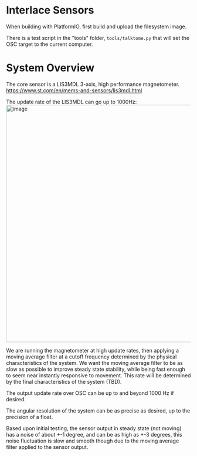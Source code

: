 # Interlace Sensors

When building with PlatformIO, first build and upload the filesystem image.

There is a test script in the "tools" folder, `tools/talktome.py` that will set the OSC target to the current computer.

# System Overview

The core sensor is a LIS3MDL 3-axis, high performance magnetometer.
https://www.st.com/en/mems-and-sensors/lis3mdl.html

The update rate of the LIS3MDL can go up to 1000Hz:
<img width="646" alt="image" src="https://github.com/user-attachments/assets/1caa1813-95ca-4716-b7b0-febdf918fad8">

We are running the magnetometer at high update rates, then applying a moving average filter at a cutoff frequency determined by the physical characteristics of the system. We want the moving average filter to be as slow as possible to improve steady state stability, while being fast enough to seem near instantly responsive to movement. This rate will be determined by the final characteristics of the system (TBD).

The output update rate over OSC can be up to and beyond 1000 Hz if desired.

The angular resolution of the system can be as precise as desired, up to the precision of a float.

Based upon initial testing, the sensor output in steady state (not moving) has a noise of about +-1 degree, and can be as high as +-3 degrees, this noise fluctuation is slow and smooth though due to the moving average filter applied to the sensor output.
